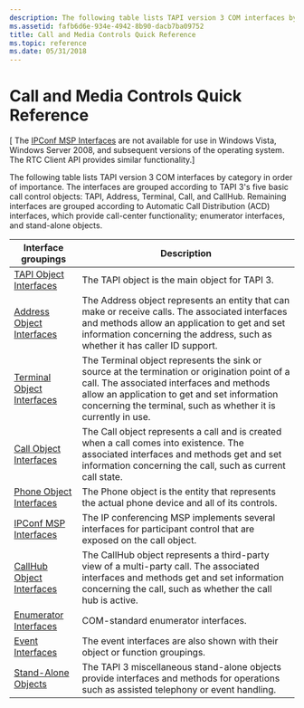 ```yaml
---
description: The following table lists TAPI version 3 COM interfaces by category in order of importance.
ms.assetid: fafb6d6e-934e-4942-8b90-dacb7ba09752
title: Call and Media Controls Quick Reference
ms.topic: reference
ms.date: 05/31/2018
---
```


# Call and Media Controls Quick Reference

\[ The [IPConf MSP Interfaces](ipconf-msp-interfaces.md) are not available for use in Windows Vista, Windows Server 2008, and subsequent versions of the operating system. The RTC Client API provides similar functionality.\]

The following table lists TAPI version 3 COM interfaces by category in order of importance. The interfaces are grouped according to TAPI 3's five basic call control objects: TAPI, Address, Terminal, Call, and CallHub. Remaining interfaces are grouped according to Automatic Call Distribution (ACD) interfaces, which provide call-center functionality; enumerator interfaces, and stand-alone objects.



| Interface groupings                                          | Description                                                                                                                                                                                                                                                 |
|--------------------------------------------------------------|-------------------------------------------------------------------------------------------------------------------------------------------------------------------------------------------------------------------------------------------------------------|
| [TAPI Object Interfaces](tapi-object-interfaces.md)         | The TAPI object is the main object for TAPI 3.                                                                                                                                                                                                              |
| [Address Object Interfaces](address-object-interfaces.md)   | The Address object represents an entity that can make or receive calls. The associated interfaces and methods allow an application to get and set information concerning the address, such as whether it has caller ID support.                             |
| [Terminal Object Interfaces](terminal-object-interfaces.md) | The Terminal object represents the sink or source at the termination or origination point of a call. The associated interfaces and methods allow an application to get and set information concerning the terminal, such as whether it is currently in use. |
| [Call Object Interfaces](call-object-interfaces.md)         | The Call object represents a call and is created when a call comes into existence. The associated interfaces and methods get and set information concerning the call, such as current call state.                                                           |
| [Phone Object Interfaces](phone-object-interfaces.md)       | The Phone object is the entity that represents the actual phone device and all of its controls.                                                                                                                                                             |
| [IPConf MSP Interfaces](ipconf-msp-interfaces.md)           | The IP conferencing MSP implements several interfaces for participant control that are exposed on the call object.                                                                                                                                          |
| [CallHub Object Interfaces](callhub-object-interfaces.md)   | The CallHub object represents a third-party view of a multi-party call. The associated interfaces and methods get and set information concerning the call, such as whether the call hub is active.                                                          |
| [Enumerator Interfaces](enumerator-interfaces.md)           | COM-standard enumerator interfaces.                                                                                                                                                                                                                         |
| [Event Interfaces](./event-interfaces.md)            | The event interfaces are also shown with their object or function groupings.                                                                                                                                                                                |
| [Stand-Alone Objects](stand-alone-objects.md)               | The TAPI 3 miscellaneous stand-alone objects provide interfaces and methods for operations such as assisted telephony or event handling.                                                                                                                    |



 

 

 
